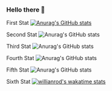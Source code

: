 ### Hello there 👋

First Stat
[![Anurag's GitHub stats](https://github-readme-stats.vercel.app/api?username=TriauNicolas)](https://github.com/anuraghazra/github-readme-stats)

Second Stat
![Anurag's GitHub stats](https://github-readme-stats.vercel.app/api?username=TriauNicolas&hide=contribs,prs)

Third Stat
![Anurag's GitHub stats](https://github-readme-stats.vercel.app/api?username=TriauNicolas&count_private=true)

Fourth Stat
![Anurag's GitHub stats](https://github-readme-stats.vercel.app/api?username=TriauNicolas&show_icons=true)

Fifth Stat
![Anurag's GitHub stats](https://github-readme-stats.vercel.app/api?username=TriauNicolas&show_icons=true&theme=radical)

Sixth Stat
[![willianrod's wakatime stats](https://github-readme-stats.vercel.app/api/wakatime?username=TriauNicolas)](https://github.com/anuraghazra/github-readme-stats)

<!--
**TriauNicolas/TriauNicolas** is a ✨ _special_ ✨ repository because its `README.md` (this file) appears on your GitHub profile.

Here are some ideas to get you started:

- 🔭 I’m currently working on ...
- 🌱 I’m currently learning ...
- 👯 I’m looking to collaborate on ...
- 🤔 I’m looking for help with ...
- 💬 Ask me about ...
- 📫 How to reach me: ...
- 😄 Pronouns: ...
- ⚡ Fun fact: ...
-->
